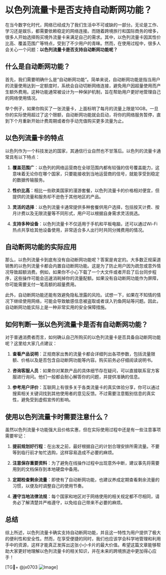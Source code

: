 # 以色列流量卡是否支持自动断网功能？

在当今数字化时代，网络已经成为了我们生活中不可或缺的一部分。无论是工作、学习还是娱乐，都需要依赖稳定的网络连接。而随着跨境旅行和国际商务的增多，很多人开始选择购买境外流量卡来满足自己的需求。其中，以色列流量卡因其性价比高、覆盖范围广等特点，受到了不少用户的青睐。然而，在使用过程中，很多人会关心一个问题：**以色列流量卡是否支持自动断网功能呢？**

## 什么是自动断网功能？

首先，我们需要明确什么是“自动断网功能”。简单来说，自动断网功能是指当用户的流量使用达到一定额度时，系统会自动切断网络连接，避免用户因超量使用而产生额外费用。这种功能通常被设计为一种保护机制，旨在帮助用户更好地管理自己的网络使用情况。

举个例子，如果你购买了一张流量卡，上面标明了每月的流量上限是10GB。一旦你的实际使用超过了这个限额，自动断网功能就会启动，将你的网络服务暂停，直到下个月重新开始计费周期或者你手动充值购买更多流量为止。

## 以色列流量卡的特点

以色列作为一个科技发达的国家，其通信行业自然也不甘落后。以色列的流量卡通常具有以下特点：

1. **覆盖范围广**：以色列的网络运营商在全球范围内都有较强的信号覆盖能力，这意味着无论你在哪个国家，只要能接收到当地运营商的信号，就能享受到稳定的数据传输服务。
   
2. **性价比高**：相比一些欧美国家的漫游套餐，以色列流量卡的价格相对便宜，但提供的流量和服务却不逊色于其他地区的产品。

3. **灵活的选择**：以色列流量卡通常提供多种套餐供用户选择，包括按天计费、按月计费以及无限流量等不同形式，用户可以根据自身需求灵活挑选。

4. **支持多种设备**：以色列流量卡不仅适用于手机和平板电脑，还可以通过Wi-Fi热点共享给其他设备使用，非常适合多人出行时共同分摊费用的情况。

## 自动断网功能的实际应用

那么，以色列流量卡到底有没有自动断网功能呢？答案是肯定的。大多数正规渠道销售的以色列流量卡都会内置自动断网功能。这是为了防止用户因为疏忽或意外情况导致超额消费。例如，如果你不小心下载了一个大文件或者开启了后台同步程序，这些操作可能会迅速消耗掉你的流量配额。如果没有自动断网功能作为屏障，你可能需要支付一笔高额的超量费用。

此外，自动断网功能还能有效避免隐私泄露的风险。试想一下，如果在不知情的情况下继续使用网络，可能会导致敏感信息被盗取或者误入钓鱼网站等问题。因此，自动断网功能实际上是一种非常实用的安全保障措施。

## 如何判断一张以色列流量卡是否有自动断网功能？

对于普通消费者而言，如何确认自己所购买的以色列流量卡是否具备自动断网功能呢？这里给大家几点建议：

1. **查看产品说明**：正规商家出售的流量卡都会详细列出各项参数，包括流量限额、价格以及是否包含自动断网功能等内容。购买前务必仔细阅读说明书。

2. **咨询客服人员**：如果你对某款产品的具体细节存在疑问，可以直接联系官方客服进行询问。他们一般都会耐心解答你的问题，并提供准确的信息。

3. **参考用户评价**：互联网上有很多关于各类流量卡的真实体验分享，你可以通过搜索相关关键词找到其他使用者的意见反馈。不过需要注意甄别信息的真实性，避免受到虚假宣传的影响。

## 使用以色列流量卡时需要注意什么？

虽然以色列流量卡功能强大且价格实惠，但在实际使用过程中还是有一些注意事项需要牢记：

1. **提前规划好行程**：在出发之前，最好根据自己的计划合理安排所需流量。不要等到临行前才匆忙选购，这样容易造成不必要的麻烦。

2. **注意保存重要资料**：为了避免在线操作过程中出现意外中断，建议事先将需要用到的文档保存到本地硬盘中备用。

3. **定期检查剩余流量**：即使有了自动断网功能，也建议养成定期查看剩余流量的习惯，以便及时调整自己的使用节奏。

4. **遵守当地法律法规**：每个国家和地区对于网络使用的相关规定都不尽相同，请务必了解清楚并严格遵守，以免给自己带来不必要的麻烦。

## 总结

综上所述，以色列流量卡确实支持自动断网功能，并且这一特性为用户提供了极大的便利性和安全性。然而，在享受便捷的同时，我们也应该学会科学地管理和利用手中的资源，这样才能真正发挥出这张小小卡片的最大价值。希望这篇文章能够帮助大家更好地理解以色列流量卡的相关知识，并在未来的跨境旅途中更加得心应手！

[TG💪+ @jx0703 ![Image](https://github.com/user-attachments/assets/dbca1d08-cadb-493c-b0ec-ad6f7a83f270)]